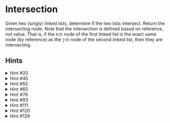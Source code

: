 # Intersection

Given two (singly) linked lists, determine if the two lists intersect. Return the intersecting node. Note that the intersection is defined based on reference, not value. That is, if the `kth` node of the first linked list is the exact same node (by reference) as the `jth` node of the second linked list, then they are intersecting.

## Hints

<details>
    <summary>Hint #20</summary>
    You can do this in O(A + B) time and O(1) additional space. That is, you do not need a hash table (although you could do it with one).
</details>

<details>
    <summary>Hint #45</summary>
    Examples will help you. Draw a picture of intersecting linked lists and two equivalent linked lists (by value) that do not intersect.
</details>

<details>
    <summary>Hint #55</summary>
    Focus first on just identifying if there's an intersection.
</details>

<details>
    <summary>Hint #65</summary>
    Observe that two intersecting linked lists will always have the same last node. Once they intersect, all the nodes after that will be equal.
</details>

<details>
    <summary>Hint #76</summary>
    You can determine if two linked lists intersect by traversing to the end of each and comparing their tails.
</details>

<details>
    <summary>Hint #93</summary>
    Now, you need to find where the linked lists intersect. Suppose the linked lists were the same length. How could you do this?
</details>

<details>
    <summary>Hint #111</summary>
    If the two linked lists were the same length, you could traverse forward in each until you found an element in common. Now, how do you adjust this for lists of different lengths?
</details>

<details>
    <summary>Hint #120</summary>
    Try using the difference between the lengths of the two linked lists.
</details>

<details>
    <summary>Hint #129</summary>
    If you move a pointer in the longer linked list forward by the difference in lengths, you can then apply a similar approach to the scenario when the linked lists are equal.
</details>
